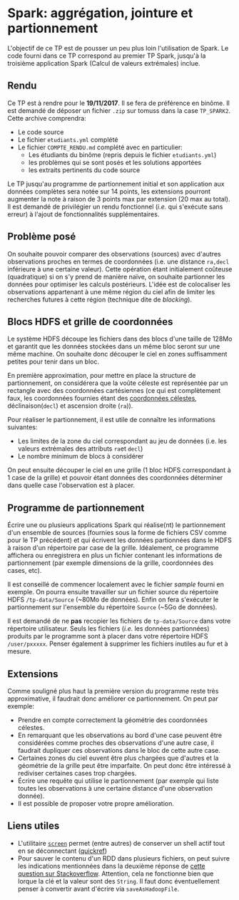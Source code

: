 # Spark: aggrégation, jointure et partionnement

L'objectif de ce TP est de pousser un peu plus loin l'utilisation de Spark.
Le code fourni dans ce TP correspond au premier TP Spark, jusqu'à la troisième application Spark (Calcul de valeurs extrémales) inclue.

## Rendu

Ce TP est à rendre pour le **19/11/2017**.
Il se fera de préférence en binôme.
Il est demandé de déposer un fichier `.zip` sur tomuss dans la case `TP_SPARK2`.
Cette archive comprendra:
* Le code source
* Le fichier `etudiants.yml` complété
* Le fichier `COMPTE_RENDU.md` complété avec en particulier:
    * Les étudiants du binôme (repris depuis le fichier `etudiants.yml`) 
    * les problèmes qui se sont posés et les solutions apportées
    * les extraits pertinents du code source
    
Le TP jusqu'au programme de partionnement initial et son application aux données complètes sera notée sur 14 points, les extensions pourront augmenter la note à raison de 3 points max par extension (20 max au total).
Il est demandé de privilégier un rendu fonctionnel (_i.e._ qui s'exécute sans erreur) à l'ajout de fonctionnalités supplémentaires.

## Problème posé

On souhaite pouvoir comparer des observations (sources) avec d'autres observations proches en termes de coordonnées (i.e. une distance `ra,decl` inférieure à une certaine valeur).
Cette opération étant initialement coûteuse (quadratique) si on s'y prend de manière naïve, on souhaite partionner les données pour optimiser les calculs postérieurs.
L'idée est de colocaliser les observations appartenant à une même région du ciel afin de limiter les recherches futures à cette région (technique dite de _blocking_).

## Blocs HDFS et grille de coordonnées

Le système HDFS découpe les fichiers dans des blocs d'une taille de 128Mo et garantit que les données stockées dans un même bloc seront sur une même machine. On souhaite donc découper le ciel en zones suffisamment petites pour tenir dans un bloc.

En première approximation, pour mettre en place la structure de partionnement, on considérera que la voûte céleste est représentée par un rectangle avec des coordonnées cartésiennes (ce qui est complètement faux, les coordonnées fournies étant des [coordonnées célestes](https://fr.wikipedia.org/wiki/Coordonn%C3%A9es_sph%C3%A9riques#Coordonn.C3.A9es_c.C3.A9lestes), déclinaison(`decl`) et ascension droite (`ra`)).

Pour réaliser le partionnement, il est utile de connaître les informations suivantes:

* Les limites de la zone du ciel correspondant au jeu de données (i.e. les valeurs extrémales des attributs `ra`et `decl`)
* Le nombre minimum de blocs à considérer

On peut ensuite découper le ciel en une grille (1 bloc HDFS correspondant à 1 case de la grille) et pouvoir étant données des coordonnées déterminer dans quelle case l'observation est à placer.

## Programme de partionnement

Écrire une ou plusieurs applications Spark qui réalise(nt) le partionnement d'un ensemble de sources (fournies sous la forme de fichiers CSV comme pour le TP précédent) et qui écrivent les données partionnées dans le HDFS à raison d'un répertoire par case de la grille.
Idéalement, ce programme affichera ou enregistrera en plus un fichier contenant les informations de partionnement (par exemple dimensions de la grille, coordonnées des cases, etc).

Il est conseillé de commencer localement avec le fichier _sample_ fourni en exemple. 
On pourra ensuite travailler sur un fichier source du répertoire HDFS `/tp-data/Source` (~80Mo de données). 
Enfin on fera s'exécuter le partionnement sur l'ensemble du répertoire `Source` (~5Go de données).

Il est demandé de ne **pas** recopier les fichiers de `tp-data/Source` dans votre répertoire utilisateur. 
Seuls les fichiers (_i.e._ les données partionnées) produits par le programme sont à placer dans votre répertoire HDFS `/user/pxxxxx`.
Penser également à supprimer les fichiers inutiles au fur et à mesure.

## Extensions

Comme souligné plus haut la première version du programme reste très approximative, il faudrait donc améliorer ce partionnement. On peut par exemple:
* Prendre en compte correctement la géométrie des coordonnées célestes.
* En remarquant que les observations au bord d'une case peuvent être considérées comme proches des observations d'une autre case, il faudrait dupliquer ces observations dans le bloc de cette autre case.
* Certaines zones du ciel euvent être plus chargées que d'autres et la géométrie de la grille peut être imparfaite. On peut donc être intéressé à rediviser certaines cases trop chargées.
* Écrire une requête qui utilise le partionnement (par exemple qui liste toutes les observations à une certaine distance d'une observation donnée).
* Il est possible de proposer votre propre amélioration.

## Liens utiles

* L'utilitaire [`screen`](https://en.wikipedia.org/wiki/GNU_Screen) permet (entre autres) de conserver un shell actif tout en se déconnectant ([quickref](http://aperiodic.net/screen/quick_reference))
* Pour sauver le contenu d'un RDD dans plusieurs fichiers, on peut suivre les indications mentionnées dans la deuxième réponse de [cette question sur Stackoverflow](https://stackoverflow.com/questions/23995040/write-to-multiple-outputs-by-key-spark-one-spark-job). Attention, cela ne fonctionne bien que lorque la clé et la valeur sont des `String`. Il faut donc éventuellement penser à convertir avant d'écrire via `saveAsHadoopFile`.
